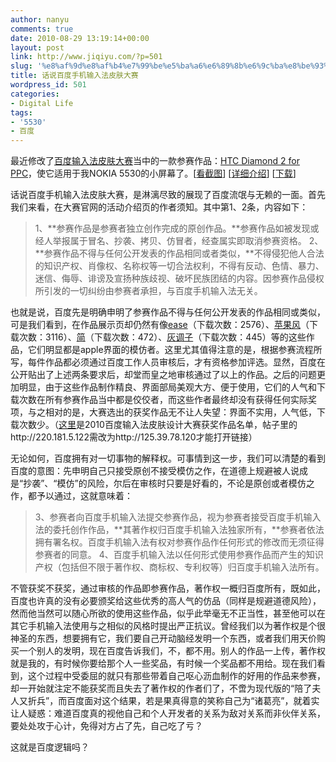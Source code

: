 ```yaml
---
author: nanyu
comments: true
date: 2010-08-29 13:19:14+00:00
layout: post
link: http://www.jiqiyu.com/?p=501
slug: '%e8%af%9d%e8%af%b4%e7%99%be%e5%ba%a6%e6%89%8b%e6%9c%ba%e8%be%93%e5%85%a5%e6%b3%95%e7%9a%ae%e8%82%a4%e5%a4%a7%e8%b5%9b'
title: 话说百度手机输入法皮肤大赛
wordpress_id: 501
categories:
- Digital Life
tags:
- '5530'
- 百度
---
```


最近修改了[百度输入法皮肤大赛](http://ishouji.baidu.com/pifu/)当中的一款参赛作品：[HTC Diamond 2 for PPC](http://125.39.78.120/zhanshi_info.php?sid=263)，使它适用于我NOKIA 5530的小屏幕了。[[看截图](http://jiqiyu.com/htc_diamond_2_for_5530xm/htc_diamond_2_for_5530xm.gif)] [[详细介绍](http://bbs.dospy.com/thread-8661197-1-285-1.html)] [[下载](http://jiqiyu.com/htc_diamond_2_for_5530xm/htc_diamond_2_for_5530xm.zip)]

话说百度手机输入法皮肤大赛，是淋漓尽致的展现了百度流氓与无赖的一面。首先我们来看，在大赛官网的活动介绍页的作者须知。其中第1、2条，内容如下：


<blockquote>1、**参赛作品是参赛者独立创作完成的原创作品。**参赛作品如被发现或经人举报属于冒名、抄袭、拷贝、仿冒者，经查属实即取消参赛资格。
2、**参赛作品不得与任何公开发表的作品相同或者类似，**不得侵犯他人合法的知识产权、肖像权、名称权等一切合法权利，不得有反动、色情、暴力、迷信、侮辱、诽谤及宣扬种族歧视、破坏民族团结的内容。因参赛作品侵权所引发的一切纠纷由参赛者承担，与百度手机输入法无关。</blockquote>


也就是说，百度先是明确申明了参赛作品不得与任何公开发表的作品相同或类似，可是我们看到，在作品展示页却仍然有像[ease](http://125.39.78.120/zhanshi_info.php?sid=385)（下载次数：2576）、[苹果风](http://125.39.78.120/zhanshi_info.php?sid=260)（下载次数：3116）、[简](http://125.39.78.120/zhanshi_info.php?sid=270)（下载次数：472）、[灰调子](http://125.39.78.120/zhanshi_info.php?sid=309)（下载次数：445）等的这些作品，它们明显都是apple界面的模仿者。这里尤其值得注意的是，根据参赛流程所写，每件作品都必须通过百度工作人员审核后，才有资格参加评选。显然，百度在公开贴出了上述两条要求后，却堂而皇之地审核通过了以上的作品。之后的问题更加明显，由于这些作品制作精良、界面部局美观大方、便于使用，它们的人气和下载次数在所有参赛作品当中都是佼佼者，而这些作者最终却没有获得任何实际奖项，与之相对的是，大赛选出的获奖作品无不让人失望：界面不实用，人气低，下载次数少。（[这里](http://tieba.baidu.com/f?z=785702269&ct=335544320&lm=0&sc=0&rn=30&tn=baiduPostBrowser&word=%B0%D9%B6%C8%CA%D6%BB%FA%CA%E4%C8%EB%B7%A8&pn=0)是2010百度输入法皮肤设计大赛获奖作品名单，帖子里的http://220.181.5.122需改为http://125.39.78.120才能打开链接）

无论如何，百度拥有对一切事物的解释权。可事情到这一步，我们可以清楚的看到百度的意图：先申明自己只接受原创不接受模仿之作，在道德上规避被人说成是“抄袭”、“模仿”的风险，尔后在审核时只要是好看的，不论是原创或者模仿之作，都予以通过，这就意味着：


<blockquote>3、参赛者向百度手机输入法提交参赛作品，视为参赛者接受百度手机输入法的委托创作作品，**其著作权归百度手机输入法独家所有，**参赛者依法拥有署名权。百度手机输入法有权对参赛作品作任何形式的修改而无须征得参赛者的同意。
4、百度手机输入法以任何形式使用参赛作品而产生的知识产权（包括但不限于著作权、商标权、专利权等）归百度手机输入法所有。</blockquote>


不管获奖不获奖，通过审核的作品即参赛作品，著作权一概归百度所有，既如此，百度也许真的没有必要颁奖给这些优秀的高人气的仿品（同样是规避道德风险），然而他当然可以随心所欲的使用这些作品，似乎此举毫无不正当性，甚至他可以在其它手机输入法使用与之相似的风格时提出严正抗议。曾经我们以为著作权是个很神圣的东西，想要拥有它，我们要自己开动脑经发明一个东西，或者我们用天价购买一个别人的发明，现在百度告诉我们，不，都不用。别人的作品一上传，著作权就是我的，有时候你要给那个人一些奖品，有时候一个奖品都不用给。现在我们看到，这个过程中受委屈的就只有那些带着自己呕心沥血制作的好用的作品来参赛，却一开始就注定不能获奖而且失去了著作权的作者们了，不啻为现代版的“陪了夫人又折兵”，而百度面对这个结果，若是果真得意的笑称自己为“诸葛亮”，就着实让人疑惑：难道百度真的视他自己和个人开发者的关系为敌对关系而非伙伴关系，要处处攻于心计，免得对方占了先，自己吃了亏？

这就是百度逻辑吗？
